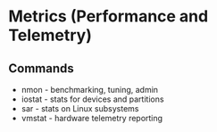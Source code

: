 # Metrics (Performance and Telemetry)

## Commands

* nmon - benchmarking, tuning, admin
* iostat - stats for devices and partitions
* sar - stats on Linux subsystems
* vmstat - hardware telemetry reporting
